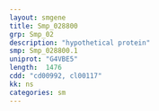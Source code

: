 ```yaml
---
layout: smgene
title: Smp_028800
grp: Smp_02
description: "hypothetical protein"
smp: Smp_028800.1
uniprot: "G4VBE5"
length:  1476
cdd: "cd00992, cl00117"
kk: ns
categories: sm
---
```

